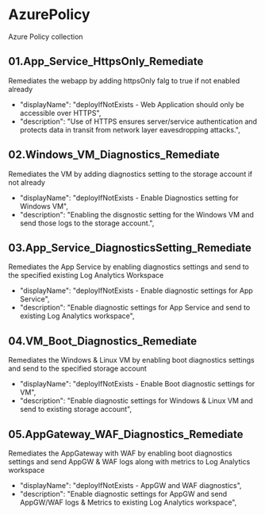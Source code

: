 # AzurePolicy
Azure Policy collection

## 01.App_Service_HttpsOnly_Remediate

  Remediates the webapp by adding httpsOnly falg to true if not enabled already

  - "displayName": "deployIfNotExists - Web Application should only be accessible over HTTPS",
  - "description": "Use of HTTPS ensures server/service authentication and protects data in transit from network layer eavesdropping attacks.",



## 02.Windows_VM_Diagnostics_Remediate

Remediates the VM by adding diagnostics setting to the storage account if not already

  - "displayName": "deployIfNotExists - Enable Diagnostics setting for Windows VM",
  - "description": "Enabling the disgnostic setting for the Windows VM and send those logs to the storage account.",



## 03.App_Service_DiagnosticsSetting_Remediate

Remediates the App Service by enabling diagnostics settings and send to the specified existing Log Analytics Workspace

- "displayName": "deployIfNotExists - Enable diagnostic settings for App Service",
- "description": "Enable diagnostic settings for App Service and send to existing Log Analytics workspace",

## 04.VM_Boot_Diagnostics_Remediate

Remediates the Windows & Linux VM by enabling boot diagnostics settings and send to the specified storage account

- "displayName": "deployIfNotExists - Enable Boot diagnostic settings for VM",
- "description": "Enable diagnostic settings for Windows & Linux VM and send to existing storage account",

## 05.AppGateway_WAF_Diagnostics_Remediate

Remediates the AppGateway with WAF by enabling boot diagnostics settings and send AppGW & WAF logs along with metrics to Log Analytics workspace

- "displayName": "deployIfNotExists - AppGW and WAF diagnostics",
- "description": "Enable diagnostic settings for AppGW and send AppGW/WAF logs & Metrics to existing Log Analytics workspace",
